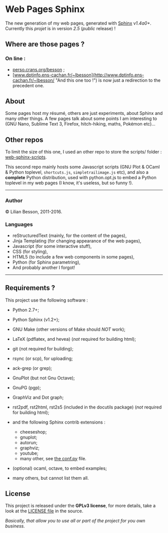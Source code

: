 # Web Pages Sphinx
The new generation of my web pages, generated with [Sphinx](<http://sphinx-doc.org>) v*1.4a0+*.
Currently this *projet* is in version *2.5* (*public* release) !

## Where are those pages ?

### On line :
 * [perso.crans.org/besson](<http://perso.crans.org/besson/> "Check this one !") ;
 * [www.dptinfo.ens-cachan.fr/~lbesson](<http://www.dptinfo.ens-cachan.fr/~lbesson/> "And this one too !") is now just a redirection to the precedent one.

## About
Some pages host my résumé, others are just experiments, about Sphinx and many other things.
A few pages talk about some points I am interesting to (GNU Nano, Sublime Text 3, Firefox, hitch-hiking, maths, Pokémon etc)...

## Other repos
To limit the size of this one, I used an other repo to store
the scripts/ folder : [web-sphinx-scripts](<https://bitbucket.org/lbesson/web-sphinx-scripts/> "Hehe").

This second repo mainly hosts some Javascript scripts
(GNU Plot & OCaml & Python toplevel, `shortcuts.js`, `simpletrailimage.js` etc),
and also a **complete** Python distribution,
used with python.opt.js to embed a Python toplevel in my web pages (I know, it's useless, but so funny !).

----

### Author
© Lilian Besson, 2011-2016.

### Languages
 * reStructuredText (mainly, for the content of the pages),
 * Jinja Templating (for changing appearance of the web pages),
 * Javascript (for some interactive stuff),
 * CSS (for styling),
 * HTML5 (to include a few web components in some pages),
 * Python (for Sphinx parametring),
 * And probably another I forgot!

----

## Requirements ?

This project use the following software :

 * Python 2.7+;
 * Python Sphinx (v1.2+);
 * GNU Make (other versions of Make should *NOT* work);
 * LaTeX (pdflatex, and hevea) (*not* required for building html);
 * git (not required for building);
 * rsync (or scp), for uploading;
 * ack-grep (or grep);
 * GnuPlot (but not Gnu Octave);
 * GnuPG (pgp);
 * GraphViz and Dot graph;
 * rst2pdf, rst2html, rst2s5 (included in the docutils package) (*not* required for building html);
 * and the following Sphinx contrib extensions :

    * cheeseshop;
    * gnuplot;
    * autorun;
    * graphviz;
    * youtube;
    * many other, see [the conf.py](conf.py) file.

 * (optional) ocaml, octave, to embed examples;
 * many others, but cannot list them all.

## License
This project is released under the **GPLv3 license**, for more details,
take a look at the [LICENSE file](http://perso.crans.org/besson/LICENSE.html) in the source.

*Basically, that allow you to use all or part of the project for you own business.*
